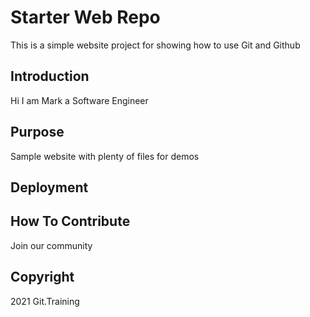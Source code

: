 # Starter Web Repo

This is a simple website project for showing how to use Git and Github

## Introduction
Hi I am Mark a Software Engineer

## Purpose

Sample website with plenty of files for demos

## Deployment

## How To Contribute
Join our community
## Copyright

2021 Git.Training